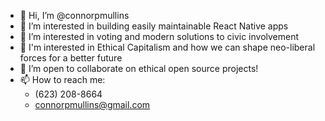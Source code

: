 - 👋 Hi, I’m @connorpmullins
- 👀 I’m interested in building easily maintainable React Native apps
- 🌱 I’m interested in voting and modern solutions to civic involvement
- 💝 I'm interested in Ethical Capitalism and how we can shape neo-liberal forces for a better future
- 💞️ I’m open to collaborate on ethical open source projects!
- 📫 How to reach me:
  - (623) 208-8664
  - connorpmullins@gmail.com

